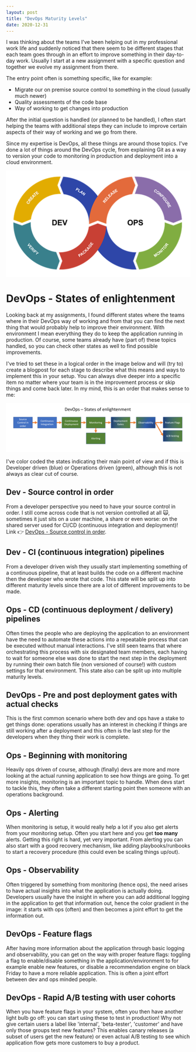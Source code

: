 ```yaml
---
layout: post
title: "DevOps Maturity Levels"
date: 2020-12-31
---
```


I was thinking about the teams I've been helping out in my professional work life and suddenly noticed that there seem to be different stages that each team goes through in an effort to improve something in their day-to-day work. Usually I start at a new assignment with a specific question and together we evolve my assignment from there. 

The entry point often is something specific, like for example:
* Migrate our on premise source control to something in the cloud (usually much newer)
* Quality assessments of the code base
* Way of working to get changes into production

After the initial question is handled (or planned to be handled), I often start helping the teams with additional steps they can include to improve certain aspects of their way of working and we go from there.

Since my expertise is DevOps, all these things are around those topics. I've done a lot of things around the DevOps cycle, from explaining Git as a way to version your code to monitoring in production and deployment into a cloud environment.

![DevOps Cycle](/images/20201231/20201231_01_DevOpsCycle.png)

# DevOps - States of enlightenment
Looking back at my assignments, I found different states where the teams where in their DevOps way of working and from that you can find the next thing that would probably help to improve their environment. With environment I mean everything they do to keep the application running in production. Of course, some teams already have (part of) these topics handled, so you can check other states as well to find possible improvements.

I've tried to set these in a logical order in the image below and will (try to) create a blogpost for each stage to describe what this means and ways to implement this in your setup. You can always dive deeper into a specific item no matter where your team is in the improvement process or skip things and come back later. In my mind, this is an order that makes sense to me:

![Displaying the different States of Enlightenment](/images/20201231/20201231_01_StatesOfEnlightenment.png)

I've color coded the states indicating their main point of view and if this is Developer driven (blue) or Operations driven (green), although this is not always as clear cut of course.

## Dev - Source control in order
From a developer perspective you need to have your source control in order. I still come across code that is not version controlled at all 🙀, sometimes it just sits on a user machine, a share or even worse: on the shared server used for CI/CD (continuous integration and deployment)!  
Link 👉 [DevOps - Source control in order](/blog/2020/12/31/DevOps-Source-Control).

## Dev - CI (continuous integration) pipelines
From a developer driven wish they usually start implementing something of a continuous pipeline, that at least builds the code on a different machine then the developer who wrote that code. This state will be split up into different maturity levels since there are a lot of different improvements to be made.

## Ops - CD (continuous deployment / delivery) pipelines
Often times the people who are deploying the application to an environment have the need to automate these actions into a repeatable process that can be executed without manual interactions. I've still seen teams that where orchestrating this process with six designated team members, each having to wait for someone else was done to start the next step in the deployment by running their own batch file (non versioned of course!) with custom settings for that environment. This state also can be split up into multiple maturity levels.

## DevOps - Pre and post deployment gates with actual checks
This is the first common scenario where both dev and ops have a stake to get things done: operations usually has an interest in checking if things are still working after a deployment and this often is the last step for the developers when they thing their work is complete. 

## Ops - Beginning with monitoring 
Heavily ops driven of course, although (finally) devs are more and more looking at the actual running application to see how things are going. To get more insights, monitoring is an important topic to handle. When devs start to tackle this, they often take a different starting point then someone with an operations background.

## Ops - Alerting
When monitoring is setup, it would really help a lot if you also get alerts from your monitoring setup. Often you start here and you get **too many** alerts. Getting this right is hard, yet very important. From alerting you can also start with a good recovery mechanism, like adding playbooks/runbooks to start a recovery procedure (this could even be scaling things up/out).

## Ops - Observability
Often triggered by something from monitoring (hence ops), the need arises to have actual insights into what the application is actually doing. Developers usually have the insight in where you can add additional logging in the application to get that information out, hence the color gradient in the image: it starts with ops (often) and then becomes a joint effort to get the information out.

## DevOps - Feature flags
After having more information about the application through basic logging and observability, you can get on the way with proper feature flags: toggling a flag to enable/disable something in the application/environment to for example enable new features, or disable a recommendation engine on black Friday to have a more reliable application. This is often a joint effort between dev and ops minded people.

## DevOps - Rapid A/B testing with user cohorts
When you have feature flags in your system, often you then have another light bulb go off: you can start using these to test in production! Why not give certain users a label like 'internal', 'beta-tester', 'customer' and have only those groups test new features? This enables canary releases (a subset of users get the new feature) or even actual A/B testing to see which application flow gets more customers to buy a product. 